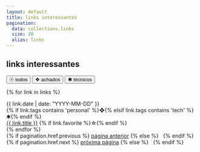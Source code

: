 ```yaml
---
layout: default
title: links interessantes
pagination:
  data: collections.links
  size: 20
  alias: links
---
```


## <span class="section-title">links interessantes</span>

<div class ="item-legend">
  <a href="/links/"><button class="legend-buttons-active">☉ todos</button></a>
  <a href="/links/tags/personal/"><button class="legend-buttons">❖ achados</button></a>
  <a href="/links/tags/tech/"><button class="legend-buttons">✱ técnicos</button></a>
</div>

{% for link in links %}
  <article>
    <div class="blogroll" data-tags="{% if link.tags %}{{ link.tags | join: ',' }}{% endif %}">
      <div class="blogroll-date">{{ link.date | date: "YYYY-MM-DD" }}</div>
      <div class="blogroll-tag">{% if link.tags contains 'personal' %}❖{% elsif link.tags contains 'tech' %}✱{% endif %}</div>
      <div class="blogroll-title"><a href="{{ link.link }}" target="_blank" rel="noopener noreferrer">{{ link.title }}</a> <span class="link-favorite">{% if link.favorite %}☆{% endif %}</span></div>
    </div>
  </article>
{% endfor %}

<nav class="pagination">
  {% if pagination.href.previous %}
    <a href="{{ pagination.href.previous }}">página anterior</a>
  {% else %}
    &nbsp;
  {% endif %}
  {% if pagination.href.next %}
    <a href="{{ pagination.href.next }}">próxima página</a>
  {% else %}
    &nbsp;
  {% endif %}
</nav>
